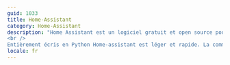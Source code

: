 ```yaml
---
guid: 1033
title: Home-Assistant
category: Home-Assistant
description: "Home Assistant est un logiciel gratuit et open source pour la domotique qui est conçu pour être le système de contrôle central des appareils domestiques intelligents en mettant l’accent sur le contrôle local et la confidentialité. Tous les modules sont eux aussi gratuit et open source.
<br />
Entièrement écris en Python Home-assistant est léger et rapide. La communauté Github rassemble plus de 2400 contributeurs, je peux te dire que les évolutions sont nombreuses, et la réactivité phénoménale. Bref dans l’air du temps alors régale toi !"
locale: fr
---
```

